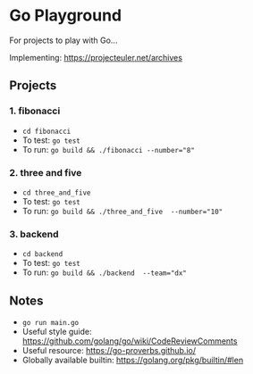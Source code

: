 
# Go Playground

For projects to play with Go...

Implementing: https://projecteuler.net/archives

## Projects

### 1. fibonacci

* `cd fibonacci`
* To test: `go test`
* To run: `go build && ./fibonacci --number="8"`

### 2. three and five

* `cd three_and_five`
* To test: `go test`
* To run: `go build && ./three_and_five  --number="10"`

### 3. backend

* `cd backend`
* To test: `go test`
* To run: `go build && ./backend  --team="dx"`

## Notes

- `go run main.go`
- Useful style guide: https://github.com/golang/go/wiki/CodeReviewComments
- Useful resource: https://go-proverbs.github.io/
- Globally available builtin: https://golang.org/pkg/builtin/#len
